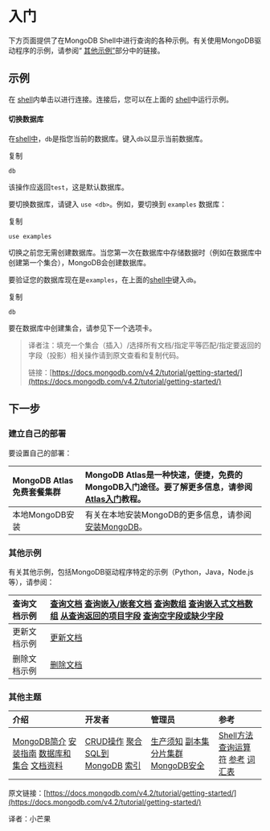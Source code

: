 # 入门

下方页面提供了在MongoDB Shell中进行查询的各种示例。有关使用MongoDB驱动程序的示例，请参阅“ [其他示例”](https://docs.mongodb.com/v4.2/tutorial/getting-started/#gs-additional-examples)部分中的链接。

## 示例

在 [shell](https://docs.mongodb.com/v4.2/tutorial/getting-started/#mongo-web-shell)内单击以进行连接。连接后，您可以在上面的 [shell](https://docs.mongodb.com/v4.2/tutorial/getting-started/#mongo-web-shell)中运行示例。

#### 切换数据库

在[shell中](https://docs.mongodb.com/v4.2/tutorial/getting-started/#mongo-web-shell)，`db`是指您当前的数据库。键入`db`以显示当前数据库。

复制

```text
db
```

该操作应返回`test`，这是默认数据库。

要切换数据库，请键入 `use <db>`。例如，要切换到 `examples` 数据库：

复制

```text
use examples
```

切换之前您无需创建数据库。当您第一次在数据库中存储数据时（例如在数据库中创建第一个集合），MongoDB会创建数据库。

要验证您的数据库现在是`examples`，在上面的[shell中](https://docs.mongodb.com/v4.2/tutorial/getting-started/#mongo-web-shell)键入`db`。

复制

```text
db
```

要在数据库中创建集合，请参见下一个选项卡。

> 译者注：填充一个集合（插入）/选择所有文档/指定平等匹配/指定要返回的字段（投影）相关操作请到原文查看和复制代码。
>
> 链接：[https://docs.mongodb.com/v4.2/tutorial/getting-started/](https://docs.mongodb.com/v4.2/tutorial/getting-started/)

## 下一步

### 建立自己的部署

要设置自己的部署：

| MongoDB Atlas免费套餐集群 | MongoDB Atlas是一种快速，便捷，免费的MongoDB入门途径。要了解更多信息，请参阅 [Atlas入门](https://docs.atlas.mongodb.com/getting-started/)教程。 |
| :--- | :--- |
| 本地MongoDB安装 | 有关在本地安装MongoDB的更多信息，请参阅 [安装MongoDB](https://docs.mongodb.com/v4.2/installation/#tutorial-installation)。 |

### 其他示例

有关其他示例，包括MongoDB驱动程序特定的示例（Python，Java，Node.js等），请参阅：

| 查询文档示例 | [查询文档](https://docs.mongodb.com/v4.2/tutorial/query-documents/)  [查询嵌入/嵌套文档](https://docs.mongodb.com/v4.2/tutorial/query-embedded-documents/)  [查询数组](https://docs.mongodb.com/v4.2/tutorial/query-arrays/)  [查询嵌入式文档数组](https://docs.mongodb.com/v4.2/tutorial/query-array-of-documents/)  [从查询返回的项目字段](https://docs.mongodb.com/v4.2/tutorial/project-fields-from-query-results/)  [查询空字段或缺少字段](https://docs.mongodb.com/v4.2/tutorial/query-for-null-fields/) |
| :--- | :--- |
| 更新文档示例 | [更新文档](https://docs.mongodb.com/v4.2/tutorial/update-documents/) |
| 删除文档示例 | [删除文档](https://docs.mongodb.com/v4.2/tutorial/remove-documents/) |

### 其他主题

| 介绍 | 开发者 | 管理员 | 参考 |
| :--- | :--- | :--- | :--- |
| [MongoDB简介](https://docs.mongodb.com/v4.2/introduction/)  [安装指南](https://docs.mongodb.com/v4.2/installation/)  [数据库和集合](https://docs.mongodb.com/v4.2/core/databases-and-collections/)  [文档资料](https://docs.mongodb.com/v4.2/core/document/) | [CRUD操作](https://docs.mongodb.com/v4.2/crud/)  [聚合](https://docs.mongodb.com/v4.2/aggregation/)  [SQL到MongoDB](https://docs.mongodb.com/v4.2/reference/sql-comparison/)  [索引](https://docs.mongodb.com/v4.2/indexes/) | [生产须知](https://docs.mongodb.com/v4.2/administration/production-notes/)  [副本集](https://docs.mongodb.com/v4.2/replication/)  [分片集群](https://docs.mongodb.com/v4.2/sharding/)  [MongoDB安全](https://docs.mongodb.com/v4.2/security/) | [Shell方法](https://docs.mongodb.com/v4.2/reference/method/)  [查询运算符](https://docs.mongodb.com/v4.2/reference/operator/)  [参考](https://docs.mongodb.com/v4.2/reference/)  [词汇表](https://docs.mongodb.com/v4.2/reference/glossary/) |

原文链接：[https://docs.mongodb.com/v4.2/tutorial/getting-started/](https://docs.mongodb.com/v4.2/tutorial/getting-started/)

译者：小芒果


